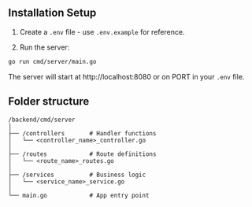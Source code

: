 ## Installation Setup

1. Create a `.env` file - use `.env.example` for reference.

2. Run the server:

```bash
go run cmd/server/main.go
```

The server will start at http://localhost:8080 or on PORT in your `.env` file.

## Folder structure

```
/backend/cmd/server
│
├── /controllers       # Handler functions
│   └── <controller_name>_controller.go
│
├── /routes            # Route definitions
│   └── <route_name>_routes.go
│
├── /services          # Business logic
│   └── <service_name>_service.go
│
└── main.go            # App entry point
```
